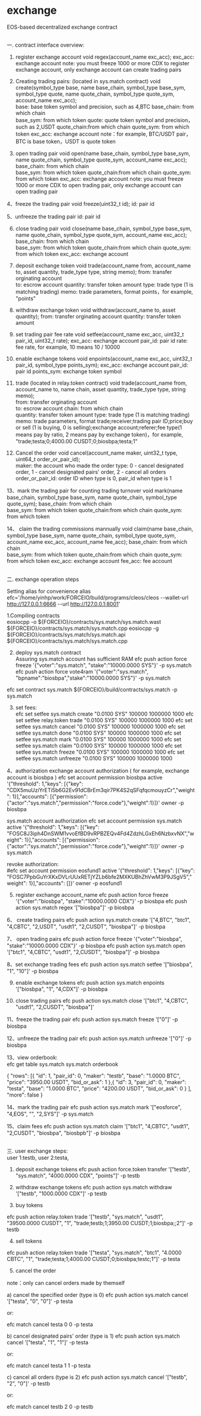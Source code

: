 # exchange
EOS-based decentralized exchange contract<br>

##
一. contract interface overview:
1. register exchange account
void regex(account_name exc_acc);
exc_acc:    exchange account
note: you  must freeze 1000 or more CDX to register exchange account, only exchange account can create trading pairs

2. Creating trading pairs:  (located in sys.match contract)
void create(symbol_type base, name base_chain, symbol_type base_sym, symbol_type quote, name quote_chain, symbol_type quote_sym, account_name exc_acc);    
base:       base token symbol and precision, such as 4,BTC
base_chain: from which chain   
base_sym:   from which token
quote:	   quote token symbol and precision，such as 2,USDT
quote_chain:from which chain
quote_sym:  from which token
exc_acc:    exchange account
note：for example, BTC/USDT pair，BTC is base token，USDT is quote token   

3. open trading pair 
void open(name base_chain, symbol_type base_sym, name quote_chain, symbol_type quote_sym, account_name exc_acc);
base_chain: from which chain   
base_sym:   from which token
quote_chain:from which chain
quote_sym:  from which token
exc_acc:    exchange account
note: you  must freeze 1000 or more CDX to open trading pair, only exchange account can open trading pair

4、freeze the trading pair
void freeze(uint32_t id);
id: pair id

5、unfreeze the trading pair
id: pair id

6. close trading pair 
void close(name base_chain, symbol_type base_sym, name quote_chain, symbol_type quote_sym, account_name exc_acc);
base_chain: from which chain   
base_sym:   from which token
quote_chain:from which chain
quote_sym:  from which token
exc_acc:    exchange account

7. deposit exchange token
void trade(account_name from, account_name to, asset quantity, trade_type type, string memo);
from: 	transfer orginating account    
to:      escrow account
quantity: transfer token amount
type:    trade type (1 is matching trading)
memo:    trade parameters, format points，for example, "points"

8. withdraw exchange token
void withdraw(account_name to, asset quantity);
from:       transfer orginating account 
quantity:   transfer token amount

9. set trading pair fee rate
void setfee(account_name exc_acc, uint32_t pair_id, uint32_t rate);
exc_acc: exchange account
pair_id: pair id
rate:    fee rate, for example, 10 means  10 / 10000

10. enable exchange tokens
void enpoints(account_name exc_acc, uint32_t pair_id, symbol_type points_sym);
exc_acc:    exchange account
pair_id:    pair id
points_sym: exchange token symbol

11. trade (located in relay.token contract)
void trade(account_name from, account_name to, name chain, asset quantity, trade_type type, string memo);   
from: 	transfer orginating account    
to:      escrow account
chain: 	from which chain  
quantity: transfer token amount
type:    trade type (1 is matching trading)
memo:    trade parameters, format trade;receiver;trading pair ID;price;buy or sell (1 is buying, 0 is selling);exchange account;referer;fee type(1 means pay by ratio, 2 means pay by exchange token)，for example, "trade;testa;0;4000.00 CUSDT;0;biosbpa;testa;1"

12. Cancel the order
void cancel(account_name maker, uint32_t type, uint64_t order_or_pair_id);   
maker:            the account who made the order
type:             0 - cancel designated order, 1 - cancel designated pairs' order, 2 - cancel all orders
order_or_pair_id: order ID when type is 0, pair_id when type is 1

13、mark the trading pair for counting trading turnover
void mark(name base_chain, symbol_type base_sym, name quote_chain, symbol_type quote_sym);
base_chain: from which chain   
base_sym:   from which token
quote_chain:from which chain
quote_sym:  from which token

14、 claim the trading commissions mannually
void claim(name base_chain, symbol_type base_sym, name quote_chain, symbol_type quote_sym, account_name exc_acc, account_name fee_acc);
base_chain: from which chain   
base_sym:   from which token
quote_chain:from which chain
quote_sym:  from which token
exc_acc:    exchange account
fee_acc:    fee account 

##
二. exchange operation steps

Setting alias for convenience
alias efc='/home/yinhp/work/FORCEIO/build/programs/cleos/cleos --wallet-url http://127.0.0.1:6666 --url http://127.0.0.1:8001'

1.Compiling contracts      
eosiocpp -o ${FORCEIO}/contracts/sys.match/sys.match.wast  ${FORCEIO}/contracts/sys.match/sys.match.cpp
eosiocpp -g ${FORCEIO}/contracts/sys.match/sys.match.api  ${FORCEIO}/contracts/sys.match/sys.match.cpp

2. deploy sys.match contract  
Assuring sys.match account has sufficient RAM
efc push action force freeze '{"voter":"sys.match", "stake":"10000.0000 SYS"}' -p sys.match
efc push action force vote4ram '{"voter":"sys.match", "bpname":"biosbpa","stake":"10000.0000 SYS"}' -p sys.match  

efc set contract sys.match ${FORCEIO}/build/contracts/sys.match -p sys.match

3. set fees:  
efc set setfee sys.match create "0.0100 SYS" 100000 1000000 1000
efc set setfee relay.token trade "0.0100 SYS" 100000 1000000 1000
efc set setfee sys.match cancel "0.0100 SYS" 100000 1000000 1000
efc set setfee sys.match done "0.0100 SYS" 100000 1000000 1000
efc set setfee sys.match mark "0.0100 SYS" 100000 1000000 1000
efc set setfee sys.match claim "0.0100 SYS" 100000 1000000 1000
efc set setfee sys.match freeze "0.0100 SYS" 100000 1000000 1000
efc set setfee sys.match unfreeze "0.0100 SYS" 100000 1000000 1000

4、authorization 
exchange account authorization ( for example, exchange account is biosbpa )
efc set account permission biosbpa active '{"threshold": 1,"keys": [{"key": "CDX5muUziYrETi5b6G2Ev91dCBrEm3qir7PK4S2qSFqfqcmouyzCr","weight": 1}],"accounts": [{"permission":{"actor":"sys.match","permission":"force.code"},"weight":1}]}' owner -p biosbpa

sys.match account authorization
efc set account permission sys.match active '{"threshold": 1,"keys": [{"key": "FOSC8J3iph4DnSWM1vvoEfBD9vRPBZEQv4Fd4ZdzhLGxEh6NzbxvNX","weight": 1}],"accounts": [{"permission":{"actor":"sys.match","permission":"force.code"},"weight":1}]}' owner -p sys.match

revoke authorization:  
#efc set account permission eosfund1 active '{"threshold": 1,"keys": [{"key": "FOSC7PpbGuYrXKxDVLrUUxRETjYZLb6bfe2MXKUBhZhVwM3P9JSgV5","weight": 1}],"accounts": []}' owner -p eosfund1     

5. register exchange account_name
efc push action force freeze '{"voter":"biosbpa", "stake":"10000.0000 CDX"}' -p biosbpa
efc push action sys.match regex '["biosbpa"]' -p biosbpa

6、 create trading pairs
efc push action sys.match create '["4,BTC", "btc1", "4,CBTC", "2,USDT", "usdt1", "2,CUSDT", "biosbpa"]' -p biosbpa

7、 open trading pairs
efc push action force freeze '{"voter":"biosbpa", "stake":"10000.0000 CDX"}' -p biosbpa
efc push action sys.match open '["btc1", "4,CBTC", "usdt1", "2,CUSDT", "biosbpa"]' -p biosbpa

8、set exchange trading fees
efc push action sys.match setfee '["biosbpa", "1", "10"]' -p biosbpa

9. enable exchange tokens
efc push action sys.match enpoints '["biosbpa", "1", "4,CDX"]' -p biosbpa

10. close trading pairs
efc push action sys.match close '["btc1", "4,CBTC", "usdt1", "2,CUSDT", "biosbpa"]'

11、freeze the trading pair
efc push action sys.match freeze '["0"]' -p biosbpa

12、unfreeze the trading pair
efc push action sys.match unfreeze '["0"]' -p biosbpa

13、view orderbook:     
efc get table sys.match sys.match orderbook       

{
  "rows": [{
      "id": 1,
      "pair_id": 0,
      "maker": "testb",
      "base": "1.0000 BTC",
      "price": "3950.00 USDT",
      "bid_or_ask": 1
    },{
      "id": 3,
      "pair_id": 0,
      "maker": "testa",
      "base": "1.0000 BTC",
      "price": "4200.00 USDT",
      "bid_or_ask": 0
    }
  ],
  "more": false
}

14、mark the trading pair
efc push action sys.match mark '["eosforce", "4,EOS", "", "2,SYS"]' -p sys.match

15、claim fees
efc push action sys.match claim '["btc1", "4,CBTC", "usdt1", "2,CUSDT", "biosbpa", "biosbpb"]' -p biosbpa

##
三. user exchange steps:  
user 1:testb, user 2:testa, 

1. deposit exchange tokens
efc push action force.token transfer '["testb", "sys.match", "4000.0000 CDX", "points"]' -p testb

2. withdraw exchange tokens
efc push action sys.match withdraw '["testb", "1000.0000 CDX"]' -p testb

3. buy tokens           

efc push action relay.token trade '["testb", "sys.match", "usdt1", "39500.0000 CUSDT", "1", "trade;testb;1;3950.00 CUSDT;1;biosbpa;;2"]' -p testb

4. sell tokens   

efc push action relay.token trade '["testa", "sys.match", "btc1", "4.0000 CBTC", "1", "trade;testa;1;4000.00 CUSDT;0;biosbpa;testc;1"]' -p testa

5. cancel the order     

note：only can cancel orders made by themself

a) cancel the specified order (type is 0)
efc push action sys.match cancel '["testa", "0", "0"]' -p testa

or:

efc match cancel testa 0 0 -p testa

b) cancel designated pairs' order (type is 1)
efc push action sys.match cancel '["testa", "1", "1"]' -p testa

or:

efc match cancel testa 1 1 -p testa

c) cancel all orders (type is 2)
efc push action sys.match cancel '["testb", "2", "0"]' -p testb

or:

efc match cancel testb 2 0 -p testb
